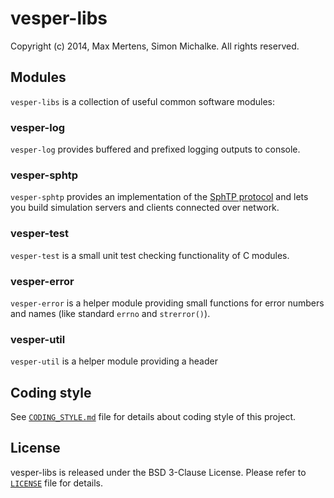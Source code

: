 
# vesper-libs

Copyright (c) 2014, Max Mertens, Simon Michalke.
All rights reserved.

## Modules

`vesper-libs` is a collection of useful common software modules:

### vesper-log

`vesper-log` provides buffered and prefixed logging outputs to console.

### vesper-sphtp

`vesper-sphtp` provides an implementation of the [SphTP protocol][sphtp_link]
and lets you build simulation servers and clients connected over network.

[sphtp_link]: https://github.com/jellysheep/spheresim/wiki/Protocol

### vesper-test

`vesper-test` is a small unit test checking functionality of C modules.

### vesper-error

`vesper-error` is a helper module providing small functions for error numbers
and names (like standard `errno` and `strerror()`).

### vesper-util

`vesper-util` is a helper module providing a header

## Coding style

See [`CODING_STYLE.md`](CODING_STYLE.md) file for details about coding style of
this project.

## License

vesper-libs is released under the BSD 3-Clause License.
Please refer to [`LICENSE`][license_link] file for details.

[license_link]:
https://github.com/VesperCommunity/vesper-libs/blob/master/LICENSE
